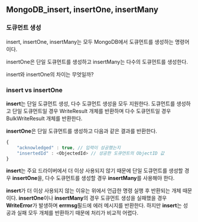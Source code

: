 ## MongoDB_insert, insertOne, insertMany

### 도큐먼트 생성

insert, insertOne, insertMany는 모두 MongoDB에서 도큐먼트를 생성하는 명령어이다.

insertOne은 단일 도큐먼트를 생성하고 insertMany는 다수의 도큐먼트를 생성한다.

insert와 insertOne의 차이는 무엇일까?



### insert vs insertOne

**insert**는 단일 도큐먼트 생성, 다수 도큐먼트 생성을 모두 지원한다. 도큐먼트를 생성하고 단일 도큐먼트일 경우 WriteResult 개체를 반환하며 다수 도큐먼트일 경우 BulkWriteResult 개체를 반환한다. 

**insertOne**은 단일 도큐먼트를 생성하고 다음과 같은 결과를 반환한다.

```javascript
{
    "acknowledged" : true, // 입력이 성공했는지
    "insertedId" : <ObjectedId> // 성공한 도큐먼트의 ObjectID 값
}
```

**insert**는 주요 드라이버에서 더 이상 사용되지 않기 때문에 단일 도큐먼트를 생성할 경우 **insertOne**을, 다수 도큐먼트를 생성할 경우 **insertMany**를 사용해야 한다. 

**insert**가 더 이상 사용되지 않는 이유는 위에서 언급한 명령 실행 후 반환되는 개체 때문이다. **insertOne**이나 **insertMany**의 경우 도큐먼트 생성을 실패했을 경우 **WriteError**가 발생하며 **errmsg**필드에 에러 메시지를 반환한다. 하지만 **insert**는 성공과 실패 모두 개체를 반환하기 때문에 처리가 비교적 어렵다.




